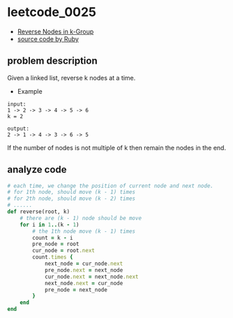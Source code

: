 # leetcode_0025

- [Reverse Nodes in k-Group](https://leetcode.com/problems/reverse-nodes-in-k-group/)
- [source code by Ruby](leetcode_0025.rb)

## problem description

Given a linked list, reverse k nodes at a time.

- Example

```
input:
1 -> 2 -> 3 -> 4 -> 5 -> 6
k = 2

output:
2 -> 1 -> 4 -> 3 -> 6 -> 5
```

If the number of nodes is not multiple of k then remain the nodes in the end.

## analyze code

```ruby
# each time, we change the position of current node and next node.
# for 1th node, should move (k - 1) times
# for 2th node, should move (k - 2) times
# ......
def reverse(root, k)
    # there are (k - 1) node should be move
    for i in 1..(k - 1)
        # the 1th node move (k - 1) times
        count = k - i
        pre_node = root
        cur_node = root.next
        count.times {
            next_node = cur_node.next
            pre_node.next = next_node
            cur_node.next = next_node.next
            next_node.next = cur_node
            pre_node = next_node
        }
    end
end
```
